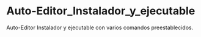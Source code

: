 # Auto-Editor_Instalador_y_ejecutable
Auto-Editor Instalador y ejecutable con varios comandos preestablecidos.
